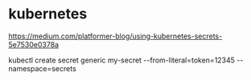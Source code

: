 # kubernetes

https://medium.com/platformer-blog/using-kubernetes-secrets-5e7530e0378a

kubectl create secret generic my-secret --from-literal=token=12345 --namespace=secrets



